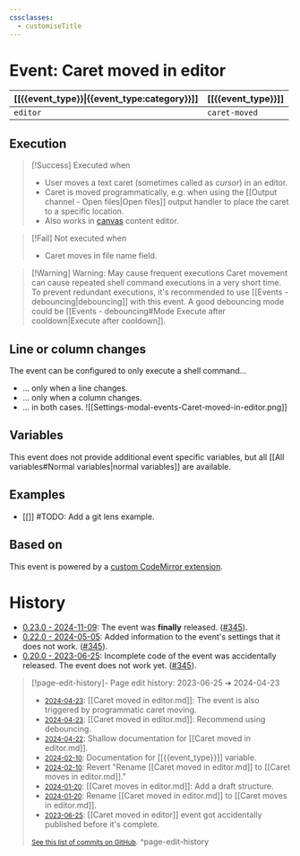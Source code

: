 ```yaml
---
cssclasses:
  - customiseTitle
---
```

# Event: Caret moved in editor
| [[{{event_type}}\|{{event_type:category}}]] | [[{{event_type}}]] |
| ---- | --- |
| `editor` | `caret-moved` |
## Execution
> [!Success] Executed when
> - User moves a text caret (sometimes called as _cursor_) in an editor.
> - Caret is moved programmatically, e.g. when using the [[Output channel - Open files|Open files]] output handler to place the caret to a specific location.
> - Also works in [canvas](https://obsidian.md/canvas) content editor.

> [!Fail] Not executed when
> - Caret moves in file name field.

> [!Warning] Warning: May cause frequent executions
> Caret movement can cause repeated shell command executions in a very short time. To prevent redundant executions, it's recommended to use [[Events - debouncing|debouncing]] with this event. A good debouncing mode could be [[Events - debouncing#Mode Execute after cooldown|Execute after cooldown]].

## Line or column changes

The event can be configured to only execute a shell command...
 - ... only when a line changes.
 - ... only when a column changes.
 - ... in both cases.
![[Settings-modal-events-Caret-moved-in-editor.png]]

## Variables

This event does not provide additional event specific variables, but all [[All variables#Normal variables|normal variables]] are available.

## Examples
- [[]] #TODO: Add a git lens example.

## Based on
This event is powered by a [custom CodeMirror extension](https://github.com/Taitava/obsidian-shellcommands/blob/96e7656a48dc5ca3bcaad7cfca052c39b4ac7252/src/events/SC_Event_CaretMoved.ts#L37-L69).

# History
- [0.23.0 - 2024-11-09](https://github.com/Taitava/obsidian-shellcommands/blob/main/CHANGELOG.md#0230---2024-11-09): The event was **finally** released. ([#345](https://github.com/Taitava/obsidian-shellcommands/issues/345)).
- [0.22.0 - 2024-05-05](https://github.com/Taitava/obsidian-shellcommands/blob/main/CHANGELOG.md#0220---2024-05-05): Added information to the event's settings that it does not work. ([#345](https://github.com/Taitava/obsidian-shellcommands/issues/345)).
- [0.20.0 - 2023-06-25](https://github.com/Taitava/obsidian-shellcommands/blob/main/CHANGELOG.md#0200---2023-06-25): Incomplete code of the event was accidentally released. The event does not work yet. ([#345](https://github.com/Taitava/obsidian-shellcommands/issues/345)).

> [!page-edit-history]- Page edit history: 2023-06-25 &#10132; 2024-04-23
> - [<small>2024-04-23</small>](https://github.com/Taitava/obsidian-shellcommands-documentation/commit/24d52a33d8275c544f254df3cdbcf862cf300b37): [[Caret moved in editor.md]]: The event is also triggered by programmatic caret moving.
> - [<small>2024-04-23</small>](https://github.com/Taitava/obsidian-shellcommands-documentation/commit/19a55d968da3ff1c3bbddb53e1118df2c9da34fe): [[Caret moved in editor.md]]: Recommend using debouncing.
> - [<small>2024-04-22</small>](https://github.com/Taitava/obsidian-shellcommands-documentation/commit/c2160d9de5f2993a0a78b3df8191475d3fb8193b): Shallow documentation for [[Caret moved in editor.md]].
> - [<small>2024-02-10</small>](https://github.com/Taitava/obsidian-shellcommands-documentation/commit/0ef4d4c717223599d69d32a92845bef694925026): Documentation for [[{{event_type}}]] variable.
> - [<small>2024-02-10</small>](https://github.com/Taitava/obsidian-shellcommands-documentation/commit/15ca166abf48b17bdb6a8a3f4d4cd6142cb8d9e3): Revert "Rename [[Caret moved in editor.md]] to [[Caret moves in editor.md]]."
> - [<small>2024-01-20</small>](https://github.com/Taitava/obsidian-shellcommands-documentation/commit/26d8f10feea73020c6108d632b8581e2f9e40c4e): [[Caret moves in editor.md]]: Add a draft structure.
> - [<small>2024-01-20</small>](https://github.com/Taitava/obsidian-shellcommands-documentation/commit/1399ca5f52956bd6ba2b3202720d6422f270c088): Rename [[Caret moved in editor.md]] to [[Caret moves in editor.md]].
> - [<small>2023-06-25</small>](https://github.com/Taitava/obsidian-shellcommands-documentation/commit/df52c62a0ea458e8f4c29614f5af7baca7573255): [[Caret moved in editor]] event got accidentally published before it's complete.
> 
> [<small>See this list of commits on GitHub</small>](https://github.com/Taitava/obsidian-shellcommands-documentation/commits/main/Events/Caret%20moved%20in%20editor.md).
> ^page-edit-history